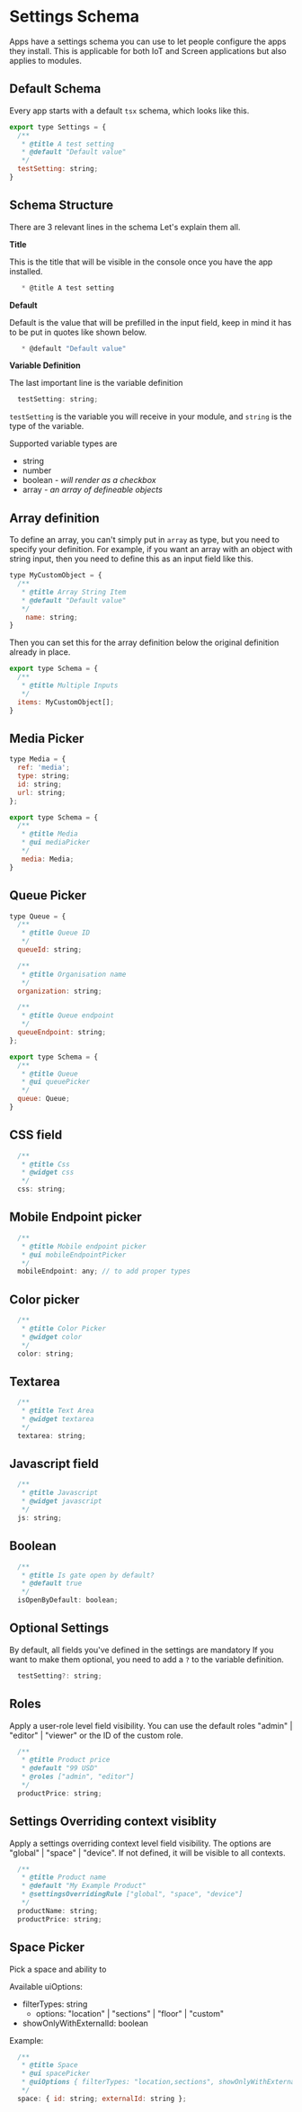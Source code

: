 # Settings Schema
Apps have a settings schema you can use to let people configure the apps they install. This is applicable for both IoT and Screen applications but also applies to modules.


## Default Schema
Every app starts with a default `tsx` schema, which looks like this.

```javascript
export type Settings = {
  /**
   * @title A test setting
   * @default "Default value"
   */
  testSetting: string;
}

```

## Schema Structure
There are 3 relevant lines in the schema Let's explain them all.

**Title**

This is the title that will be visible in the console once you have the app installed.
```javascript
   * @title A test setting
```

**Default**

Default is the value that will be prefilled in the input field, keep in mind it has to be put in quotes like shown below. 
```javascript
   * @default "Default value"
```

**Variable Definition**

The last important line is the variable definition
```javascript
  testSetting: string;
```

`testSetting` is the variable you will receive in your module, and `string` is the type of the variable.

Supported variable types are

- string
- number
- boolean - *will render as a checkbox*
- array - *an array of defineable objects*

## Array definition
To define an array, you can't simply put in `array` as type, but you need to specify your definition. For example, if you want an array with an object with string input, then you need to define this as an input field like this.

```javascript
type MyCustomObject = {
  /**
   * @title Array String Item
   * @default "Default value"
   */
    name: string;
}
```

Then you can set this for the array definition below the original definition already in place.

```javascript
export type Schema = {
  /**
   * @title Multiple Inputs
   */
  items: MyCustomObject[];
}
```

## Media Picker

```javascript
type Media = {
  ref: 'media';
  type: string;
  id: string;
  url: string;
};

export type Schema = {
  /**
   * @title Media
   * @ui mediaPicker
   */
   media: Media;
}
```

## Queue Picker

```javascript
type Queue = {
  /**
   * @title Queue ID
   */
  queueId: string;

  /**
   * @title Organisation name
   */
  organization: string;

  /**
   * @title Queue endpoint
   */
  queueEndpoint: string;
};

export type Schema = {
  /**
   * @title Queue
   * @ui queuePicker
   */
  queue: Queue;
}
```

## CSS field

```javascript
  /**
   * @title Css
   * @widget css
   */
  css: string;
```

## Mobile Endpoint picker

```javascript
  /**
   * @title Mobile endpoint picker
   * @ui mobileEndpointPicker
   */
  mobileEndpoint: any; // to add proper types
```

## Color picker

```javascript
  /**
   * @title Color Picker
   * @widget color
   */
  color: string;
```

## Textarea

```javascript
  /**
   * @title Text Area
   * @widget textarea
   */
  textarea: string;
```

## Javascript field

```javascript
  /**
   * @title Javascript
   * @widget javascript
   */
  js: string;
```

## Boolean

```javascript
  /**
   * @title Is gate open by default?
   * @default true
   */
  isOpenByDefault: boolean;
```



## Optional Settings
By default, all fields you've defined in the settings are mandatory If you want to make them optional, you need to add a `?` to the variable definition.

```javascript
  testSetting?: string;
```

## Roles
Apply a user-role level field visibility. You can use the default roles "admin" | "editor" | "viewer" or the ID of the custom role.

```javascript
  /**
   * @title Product price
   * @default "99 USD"
   * @roles ["admin", "editor"]
   */
  productPrice: string;
```
## Settings Overriding context visiblity
Apply a settings overriding context level field visibility. The options are "global" | "space" | "device". If not defined, it will be visible to all contexts.

```javascript
  /**
   * @title Product name
   * @default "My Example Product"
   * @settingsOverridingRule ["global", "space", "device"]
   */
  productName: string;
  productPrice: string;
```

## Space Picker
Pick a space and ability to

Available uiOptions:
- filterTypes: string
  - options: "location" | "sections" | "floor" | "custom"
- showOnlyWithExternalId: boolean

Example:

```javascript
  /**
   * @title Space
   * @ui spacePicker
   * @uiOptions { filterTypes: "location,sections", showOnlyWithExternalId: true }
   */
  space: { id: string; externalId: string };
```